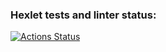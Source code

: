 ### Hexlet tests and linter status:
[![Actions Status](https://github.com/DropDeadoo/data-analytics-project-92/actions/workflows/hexlet-check.yml/badge.svg)](https://github.com/DropDeadoo/data-analytics-project-92/actions)